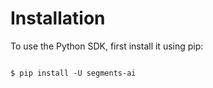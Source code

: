 # Installation

To use the Python SDK, first install it using pip:

```{code-block} bash

$ pip install -U segments-ai

```
